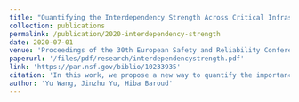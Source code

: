 ```yaml
---
title: "Quantifying the Interdependency Strength Across Critical Infrastructure Systems Using A Dynamic Network Flow Redistribution Model"
collection: publications
permalink: /publication/2020-interdependency-strength
date: 2020-07-01
venue: 'Proceedings of the 30th European Safety and Reliability Conference and 15th Probabilistic Safety Assessment and Management Conference.'
paperurl: '/files/pdf/research/interdependencystrength.pdf'
link: 'https://par.nsf.gov/biblio/10233935'
citation: 'In this work, we propose a new way to quantify the importance of the interdependency strength via measuring the vulnerability of infrastructure networks with and without interdependent links'
author: 'Yu Wang, Jinzhu Yu, Hiba Baroud'
---
```

